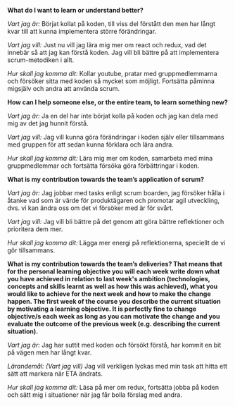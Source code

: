 **What do I want to learn or understand better?**

*Vart jag är:*
Börjat kollat på koden, till viss del förstått den men har långt kvar till att kunna implementera större förändringar.

*Vart jag vill:*
Just nu vill jag lära mig mer om react och redux, vad det innebär så att jag kan förstå koden.
Jag vill bli bättre på att implementera scrum-metodiken i allt.

*Hur skall jag komma dit:*
Kollar youtube, pratar med gruppmedlemmarna och försöker sitta med koden så mycket som möjligt.
Fortsätta påminna migsjälv och andra att använda scrum.

**How can I help someone else, or the entire team, to learn something new?**

*Vart jag är:*
Ja en del har inte börjat kolla på koden och jag kan dela med mig av det jag hunnit förstå.

*Vart jag vill:*
Jag vill kunna göra förändringar i koden själv eller tillsammans med gruppen för att sedan kunna förklara och lära andra.

*Hur skall jag komma dit:*
Lära mig mer om koden, samarbeta med mina gruppmedlemmar och fortsätta försöka göra förbättringar i koden.

**What is my contribution towards the team’s application of scrum?**

*Vart jag är:*
Jag jobbar med tasks enligt scrum boarden, jag försöker hålla i åtanke vad som är värde för produktägaren och promotar agil utveckling,
dvs. vi kan ändra oss om det vi försöker med är för svårt.

*Vart jag vill:*
Jag vill bli bättre på det genom att göra bättre reflektioner och prioritera dem mer.

*Hur skall jag komma dit:*
Lägga mer energi på reflektionerna, speciellt de vi gör tillsammans.

**What is my contribution towards the team’s deliveries? That means that for the personal learning objective you will each week write down what you have achieved in relation to last week's ambition (technologies, concepts and skills learnt as well as how this was achieved), what you would like to achieve for the next week and how to make the change happen. The first week of the course you describe the current situation by motivating a learning objective. It is perfectly fine to change objective/s each week as long as you can motivate the change and you evaluate the outcome of the previous week (e.g. describing the current situation).**

*Vart jag är:*
Jag har suttit med koden och försökt förstå, har kommit en bit på vägen men har långt kvar.

*Lärandemål: (Vart jag vill)*
Jag vill verkligen lyckas med min task att hitta ett sätt att markera när ETA ändrats.

*Hur skall jag komma dit:*
Läsa på mer om redux, fortsätta jobba på koden och sätt mig i situationer när jag får bolla förslag med andra.
